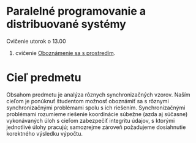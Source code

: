 # Paralelné programovanie a distribuované systémy
Cvičenie utorok o 13.00

1. cvičenie [Oboznámenie sa s prostredím](https://uim.fei.stuba.sk/i-ppds/1-cvicenie-oboznamenie-sa-s-prostredim-%f0%9f%90%8d/).

# Cieľ predmetu
Obsahom predmetu je analýza rôznych synchronizačných vzorov. Naším cieľom je ponúknuť študentom možnosť oboznámiť sa s rôznymi synchronizačnými problémami spolu s ich riešením. Synchronizačnými problémami rozumieme riešenie koordinácie súbežne (azda aj súčasne) vykonávaných úloh s cieľom zabezpečiť integritu údajov, s ktorými jednotlivé úlohy pracujú; samozrejme zároveň požadujeme dosiahnutie korektného výsledku výpočtu.

